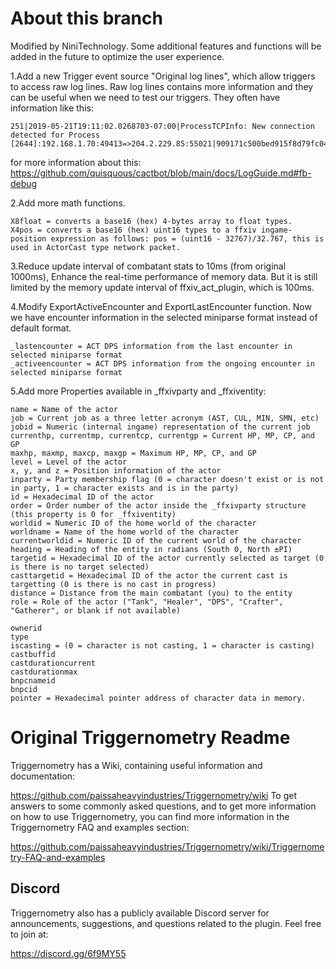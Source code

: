 # About this branch
Modified by NiniTechnology. Some additional features and functions will be added in the future to optimize the user experience.

1.Add a new Trigger event source "Original log lines", which allow triggers to access raw log lines. Raw log lines contains more information and they can be useful when we need to test our triggers. They often have information like this: 

```
251|2019-05-21T19:11:02.0268703-07:00|ProcessTCPInfo: New connection detected for Process [2644]:192.168.1.70:49413=>204.2.229.85:55021|909171c500bed915f8d79fc04d3589fa
```
for more information about this:
https://github.com/quisquous/cactbot/blob/main/docs/LogGuide.md#fb-debug

2.Add more math functions.
```
X8float = converts a base16 (hex) 4-bytes array to float types.
X4pos = converts a base16 (hex) uint16 types to a ffxiv ingame-position expression as follows: pos = (uint16 - 32767)/32.767, this is used in ActorCast type network packet.
```

3.Reduce update interval of combatant stats to 10ms (from original 1000ms), Enhance the real-time performance of memory data. But it is still limited by the memory update interval of ffxiv_act_plugin, which is 100ms.

4.Modify ExportActiveEncounter and ExportLastEncounter function. Now we have encounter information in the selected miniparse format instead of default format.
```
_lastencounter = ACT DPS information from the last encounter in selected miniparse format
_activeencounter = ACT DPS information from the ongoing encounter in selected miniparse format
```

5.Add more Properties available in _ffxivparty and _ffxiventity:
```
name = Name of the actor
job = Current job as a three letter acronym (AST, CUL, MIN, SMN, etc)
jobid = Numeric (internal ingame) representation of the current job
currenthp, currentmp, currentcp, currentgp = Current HP, MP, CP, and GP
maxhp, maxmp, maxcp, maxgp = Maximum HP, MP, CP, and GP
level = Level of the actor
x, y, and z = Position information of the actor
inparty = Party membership flag (0 = character doesn't exist or is not in party, 1 = character exists and is in the party)
id = Hexadecimal ID of the actor
order = Order number of the actor inside the _ffxivparty structure (this property is 0 for _ffxiventity)
worldid = Numeric ID of the home world of the character
worldname = Name of the home world of the character
currentworldid = Numeric ID of the current world of the character
heading = Heading of the entity in radians (South 0, North ±PI)
targetid = Hexadecimal ID of the actor currently selected as target (0 is there is no target selected)
casttargetid = Hexadecimal ID of the actor the current cast is targetting (0 is there is no cast in progress)
distance = Distance from the main combatant (you) to the entity
role = Role of the actor ("Tank", "Healer", "DPS", "Crafter", "Gatherer", or blank if not available)

ownerid
type
iscasting = (0 = character is not casting, 1 = character is casting)
castbuffid
castdurationcurrent
castdurationmax
bnpcnameid
bnpcid
pointer = Hexadecimal pointer address of character data in memory.
```

# Original Triggernometry Readme
Triggernometry has a Wiki, containing useful information and documentation:

https://github.com/paissaheavyindustries/Triggernometry/wiki
To get answers to some commonly asked questions, and to get more information on how to use Triggernometry, you can find more information in the Triggernometry FAQ and examples section:

https://github.com/paissaheavyindustries/Triggernometry/wiki/Triggernometry-FAQ-and-examples

## Discord

Triggernometry also has a publicly available Discord server for announcements, suggestions, and questions related to the plugin. Feel free to join at:

https://discord.gg/6f9MY55

